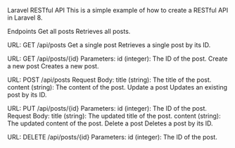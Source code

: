 Laravel RESTful API
This is a simple example of how to create a RESTful API in Laravel 8.

Endpoints
Get all posts
Retrieves all posts.

URL: GET /api/posts
Get a single post
Retrieves a single post by its ID.

URL: GET /api/posts/{id}
Parameters:
id (integer): The ID of the post.
Create a new post
Creates a new post.

URL: POST /api/posts
Request Body:
title (string): The title of the post.
content (string): The content of the post.
Update a post
Updates an existing post by its ID.

URL: PUT /api/posts/{id}
Parameters:
id (integer): The ID of the post.
Request Body:
title (string): The updated title of the post.
content (string): The updated content of the post.
Delete a post
Deletes a post by its ID.

URL: DELETE /api/posts/{id}
Parameters:
id (integer): The ID of the post.

